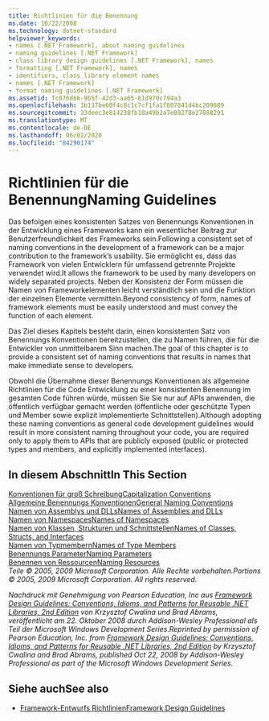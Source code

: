 ```yaml
---
title: Richtlinien für die Benennung
ms.date: 10/22/2008
ms.technology: dotnet-standard
helpviewer_keywords:
- names [.NET Framework], about naming guidelines
- naming guidelines [.NET Framework]
- class library design guidelines [.NET Framework], names
- formatting [.NET Framework], names
- identifiers, class library element names
- names [.NET Framework]
- format naming guidelines [.NET Framework]
ms.assetid: fc076d66-9b5f-42d3-aa65-61d970c794a3
ms.openlocfilehash: 1b137be60f4c8c1c7cf1fa1f807841d4bc209089
ms.sourcegitcommit: 33deec3e814238fb18a49b2a7e89278e27888291
ms.translationtype: MT
ms.contentlocale: de-DE
ms.lasthandoff: 06/02/2020
ms.locfileid: "84290174"
---
```

# <a name="naming-guidelines"></a><span data-ttu-id="c7776-102">Richtlinien für die Benennung</span><span class="sxs-lookup"><span data-stu-id="c7776-102">Naming Guidelines</span></span>
<span data-ttu-id="c7776-103">Das befolgen eines konsistenten Satzes von Benennungs Konventionen in der Entwicklung eines Frameworks kann ein wesentlicher Beitrag zur Benutzerfreundlichkeit des Frameworks sein.</span><span class="sxs-lookup"><span data-stu-id="c7776-103">Following a consistent set of naming conventions in the development of a framework can be a major contribution to the framework’s usability.</span></span> <span data-ttu-id="c7776-104">Sie ermöglicht es, dass das Framework von vielen Entwicklern für umfassend getrennte Projekte verwendet wird.</span><span class="sxs-lookup"><span data-stu-id="c7776-104">It allows the framework to be used by many developers on widely separated projects.</span></span> <span data-ttu-id="c7776-105">Neben der Konsistenz der Form müssen die Namen von Frameworkelementen leicht verständlich sein und die Funktion der einzelnen Elemente vermitteln.</span><span class="sxs-lookup"><span data-stu-id="c7776-105">Beyond consistency of form, names of framework elements must be easily understood and must convey the function of each element.</span></span>  
  
 <span data-ttu-id="c7776-106">Das Ziel dieses Kapitels besteht darin, einen konsistenten Satz von Benennungs Konventionen bereitzustellen, die zu Namen führen, die für die Entwickler von unmittelbarem Sinn machen.</span><span class="sxs-lookup"><span data-stu-id="c7776-106">The goal of this chapter is to provide a consistent set of naming conventions that results in names that make immediate sense to developers.</span></span>  
  
 <span data-ttu-id="c7776-107">Obwohl die Übernahme dieser Benennungs Konventionen als allgemeine Richtlinien für die Code Entwicklung zu einer konsistenten Benennung im gesamten Code führen würde, müssen Sie Sie nur auf APIs anwenden, die öffentlich verfügbar gemacht werden (öffentliche oder geschützte Typen und Member sowie explizit implementierte Schnittstellen).</span><span class="sxs-lookup"><span data-stu-id="c7776-107">Although adopting these naming conventions as general code development guidelines would result in more consistent naming throughout your code, you are required only to apply them to APIs that are publicly exposed (public or protected types and members, and explicitly implemented interfaces).</span></span>  
  
## <a name="in-this-section"></a><span data-ttu-id="c7776-108">In diesem Abschnitt</span><span class="sxs-lookup"><span data-stu-id="c7776-108">In This Section</span></span>  
 [<span data-ttu-id="c7776-109">Konventionen für groß Schreibung</span><span class="sxs-lookup"><span data-stu-id="c7776-109">Capitalization Conventions</span></span>](capitalization-conventions.md)  
 [<span data-ttu-id="c7776-110">Allgemeine Benennungs Konventionen</span><span class="sxs-lookup"><span data-stu-id="c7776-110">General Naming Conventions</span></span>](general-naming-conventions.md)  
 [<span data-ttu-id="c7776-111">Namen von Assemblys und DLLs</span><span class="sxs-lookup"><span data-stu-id="c7776-111">Names of Assemblies and DLLs</span></span>](names-of-assemblies-and-dlls.md)  
 [<span data-ttu-id="c7776-112">Namen von Namespaces</span><span class="sxs-lookup"><span data-stu-id="c7776-112">Names of Namespaces</span></span>](names-of-namespaces.md)  
 [<span data-ttu-id="c7776-113">Namen von Klassen, Strukturen und Schnittstellen</span><span class="sxs-lookup"><span data-stu-id="c7776-113">Names of Classes, Structs, and Interfaces</span></span>](names-of-classes-structs-and-interfaces.md)  
 [<span data-ttu-id="c7776-114">Namen von Typmembern</span><span class="sxs-lookup"><span data-stu-id="c7776-114">Names of Type Members</span></span>](names-of-type-members.md)  
 [<span data-ttu-id="c7776-115">Benennungs Parameter</span><span class="sxs-lookup"><span data-stu-id="c7776-115">Naming Parameters</span></span>](naming-parameters.md)  
 [<span data-ttu-id="c7776-116">Benennen von Ressourcen</span><span class="sxs-lookup"><span data-stu-id="c7776-116">Naming Resources</span></span>](naming-resources.md)  
 <span data-ttu-id="c7776-117">*Teile © 2005, 2009 Microsoft Corporation. Alle Rechte vorbehalten.*</span><span class="sxs-lookup"><span data-stu-id="c7776-117">*Portions © 2005, 2009 Microsoft Corporation. All rights reserved.*</span></span>  
  
 <span data-ttu-id="c7776-118">*Nachdruck mit Genehmigung von Pearson Education, Inc aus [Framework Design Guidelines: Conventions, Idioms, and Patterns for Reusable .NET Libraries, 2nd Edition](https://www.informit.com/store/framework-design-guidelines-conventions-idioms-and-9780321545619) von Krzysztof Cwalina und Brad Abrams, veröffentlicht am 22. Oktober 2008 durch Addison-Wesley Professional als Teil der Microsoft Windows Development Series.*</span><span class="sxs-lookup"><span data-stu-id="c7776-118">*Reprinted by permission of Pearson Education, Inc. from [Framework Design Guidelines: Conventions, Idioms, and Patterns for Reusable .NET Libraries, 2nd Edition](https://www.informit.com/store/framework-design-guidelines-conventions-idioms-and-9780321545619) by Krzysztof Cwalina and Brad Abrams, published Oct 22, 2008 by Addison-Wesley Professional as part of the Microsoft Windows Development Series.*</span></span>  
  
## <a name="see-also"></a><span data-ttu-id="c7776-119">Siehe auch</span><span class="sxs-lookup"><span data-stu-id="c7776-119">See also</span></span>

- [<span data-ttu-id="c7776-120">Framework-Entwurfs Richtlinien</span><span class="sxs-lookup"><span data-stu-id="c7776-120">Framework Design Guidelines</span></span>](index.md)
